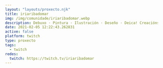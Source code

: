```yaml
---
layout: "layouts/proxecto.njk"
title: iriaribadomar
img: /img/comunidade/iriaribadomar.webp
description: Debuxo · Pintura · Ilustración · Deseño · Deica! Creacións:complementos ilustrados arredor da cultura galega · Tenda:www.deicacreacions.com
date: 2021-02-05 12:22:43.262831
active: false
platform: twitch
type: proxecto
tags:
  - twitch
redes:
  twitch: https://twitch.tv/iriaribadomar
---
```


